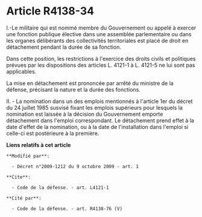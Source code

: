 # Article R4138-34

I.-Le militaire qui est nommé membre du Gouvernement ou appelé à exercer une fonction publique élective dans une assemblée
parlementaire ou dans les organes délibérants des collectivités territoriales est placé de droit en détachement pendant la
durée de sa fonction. 

Dans cette position, les restrictions à l'exercice des droits civils et politiques prévues par les dispositions des articles
L. 4121-1 à L. 4121-5 ne lui sont pas applicables. 

La mise en détachement est prononcée par arrêté du ministre de la défense, précisant la nature et la durée des fonctions.

II. - La nomination dans un des emplois mentionnés à l'article 1er du décret du 24 juillet 1985 susvisé fixant les emplois
supérieurs pour lesquels la nomination est laissée à la décision du Gouvernement emporte détachement dans l'emploi
correspondant. Le détachement prend effet à la date d'effet de la nomination, ou à la date de l'installation dans l'emploi si
celle-ci est postérieure à la première.

**Liens relatifs à cet article**

	**Modifié par**:

	  - Décret n°2009-1212 du 9 octobre 2009 - art. 1

	**Cite**:

	  - Code de la défense. - art. L4121-1

	**Cité par**:

	  - Code de la défense. - art. R4138-76 (V)
